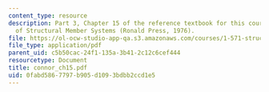 ```yaml
---
content_type: resource
description: Part 3, Chapter 15 of the reference textbook for this course, Analysis
  of Structural Member Systems (Ronald Press, 1976).
file: https://ol-ocw-studio-app-qa.s3.amazonaws.com/courses/1-571-structural-analysis-and-control-spring-2004/0fabd5867797b905d1093bdbb2ccd1e5_connor_ch15.pdf
file_type: application/pdf
parent_uid: c5b50cac-24f1-135a-3b41-2c12c6cef444
resourcetype: Document
title: connor_ch15.pdf
uid: 0fabd586-7797-b905-d109-3bdbb2ccd1e5
---
```


